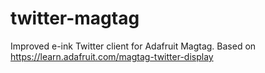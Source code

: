 # twitter-magtag
 Improved e-ink Twitter client for Adafruit Magtag. Based on https://learn.adafruit.com/magtag-twitter-display
